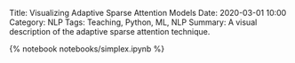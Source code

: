 Title: Visualizing Adaptive Sparse Attention Models
Date: 2020-03-01 10:00
Category: NLP
Tags: Teaching, Python, ML, NLP
Summary: A visual description of the adaptive sparse attention technique.  


{% notebook notebooks/simplex.ipynb %}
